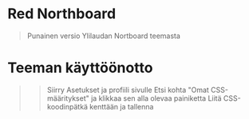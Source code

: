 # Red Northboard
>Punainen versio Ylilaudan Nortboard teemasta

# Teeman käyttöönotto
>>Siirry Asetukset ja profiili sivulle
>>Etsi kohta "Omat CSS-määritykset" ja klikkaa sen alla olevaa painiketta
>>Liitä CSS-koodinpätkä kenttään ja tallenna
